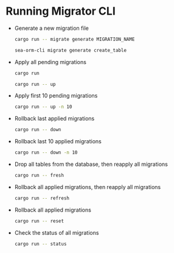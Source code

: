 # Running Migrator CLI

- Generate a new migration file
    ```sh
    cargo run -- migrate generate MIGRATION_NAME
    ```

    ```sh
    sea-orm-cli migrate generate create_table
    ```
- Apply all pending migrations
    ```sh
    cargo run
    ```
    ```sh
    cargo run -- up
    ```
- Apply first 10 pending migrations
    ```sh
    cargo run -- up -n 10
    ```
- Rollback last applied migrations
    ```sh
    cargo run -- down
    ```
- Rollback last 10 applied migrations
    ```sh
    cargo run -- down -n 10
    ```
- Drop all tables from the database, then reapply all migrations
    ```sh
    cargo run -- fresh
    ```
- Rollback all applied migrations, then reapply all migrations
    ```sh
    cargo run -- refresh
    ```
- Rollback all applied migrations
    ```sh
    cargo run -- reset
    ```
- Check the status of all migrations
    ```sh
    cargo run -- status
    ```
